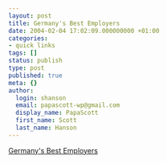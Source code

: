 ```yaml
---
layout: post
title: Germany's Best Employers
date: 2004-02-04 17:02:09.000000000 +01:00
categories:
- quick links
tags: []
status: publish
type: post
published: true
meta: {}
author:
  login: shanson
  email: papascott-wp@gmail.com
  display_name: PapaScott
  first_name: Scott
  last_name: Hanson
---
```

<p><a title="First place a surprise? Not many DAX firms listed." href="http://www.spiegel.de/wirtschaft/0,1518,284907,00.html">Germany's Best Employers</a></p>
